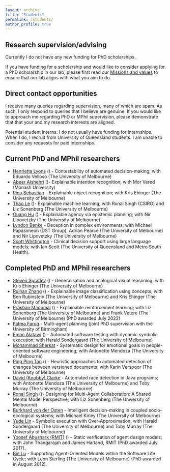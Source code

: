 ```yaml
---
layout: archive
title: "Students"
permalink: /students/
author_profile: true
---
```


## Research supervision/advising

Currently I do not have any new funding for PhD scholarships. 

If you have funding for a scholarship and would like to consider applying for a PhD scholarship in our lab, please first read our [Missions and values](/mission_and_values.md)  to ensure that our lab aligns with what you aim to do.

## Direct contact opportunities

I receive many queries regarding supervision, many of which are spam. As such, I only respond to queries that I believe are genuine. If you would like to approach me regarding PhD or MPhil supervision, please demonstrate that that your and my research interests are aligned.

Potential student interns: I do not usually have funding for internships. When I do, I recruit from University of Queensland students. I am unable to consider any requests for paid internships.

## Current PhD and MPhil researchers

* [Henrietta Lyons](https://au.linkedin.com/in/henrietta-lyons-b4420370) ([<i class="fas fa-fw fa-graduation-cap"></i>](https://scholar.google.com.au/citations?user=YEyqAHwAAAAJ&hl=en&oi=ao)) - Contestability of automated decision-making; with Eduardo Velloso (The University of Melbourne)
* [Abeer Alshehri](https://au.linkedin.com/in/abeer-alshehri-79b797121) ([<i class="fas fa-fw fa-graduation-cap"></i>](https://scholar.google.com/citations?user=qw3twmAAAAAJ&hl=en&oi=ao))- Explainable intention recognition; with Mor Vered (Monash University)
* [Rinu Sebastian](https://au.linkedin.com/in/rinu-ann-sebastian-06323b157) - Explainable object recognition; with Kris Ehinger (The University of Melbourne)
* [Thao Le](https://thaole.xyz/) ([<i class="fas fa-fw fa-graduation-cap"></i>](https://scholar.google.com/citations?user=lvj_SeIAAAAJ&hl=en&oi=ao))- Explainable machine learning; with Ronal Singh (CSIRO) and Liz Sonenberg (The University of Melbourne)
* [Guang Hu](https://au.linkedin.com/in/guang-hu-7507b4115) ([<i class="fas fa-fw fa-graduation-cap"></i>](https://scholar.google.com.au/citations?user=TmdpFkAAAAAJ&hl=en&oi=ao)) - Explainable agency via epistemic planning; with Nir Lipovetzky (The University of Melbourne)
* [Lyndon Benke](https://scholar.google.com/citations?user=l5KtWPEAAAAJ&hl=en) - Deception in complex environments; with Michael Papasimeon (DST Group), Adrian Pearce (The University of Melbourne) and Nir Lipovetzky (The University of Melbourne)
* [Scott Whittington](https://au.linkedin.com/in/scott-whittington-13399413b) - Clinical decision support using large language models; with Ian Scott (The University of Queensland and Metro South Health).

## Completed PhD and MPhil researchers

* [Steven Spratley](https://au.linkedin.com/in/stevenspratley) ([<i class="fas fa-fw fa-graduation-cap"></i>](https://scholar.google.com/citations?user=_8vZpYMAAAAJ&hl=en&oi=ao))  - Generalisation and analogical visual reasoning; with Kris Ehinger (The University of Melbourne)
* [Ruihan Zhang](https://scholar.google.com/citations?user=gjSlsnQAAAAJ&hl=en&oi=ao) ([<i class="fas fa-fw fa-graduation-cap"></i>](https://scholar.google.com.au/citations?user=gjSlsnQAAAAJ&hl=en&oi=ao)) - Explainable image classification using concepts; with Ben Rubinstein (The University of Melbourne) and Kris Ehinger (The University of Melbourne)
* [Prashan Madumal](https://prashanm.com/) ([<i class="fas fa-fw fa-graduation-cap"></i>](https://scholar.google.com.au/citations?hl=en&pli=1&user=eT4CpUsAAAAJ)) - Explainable reinforcement learning; with Liz Sonenberg (The University of Melbourne) and Frank Vetere (The University of Melbourne) (PhD awarded July 2022)
* [Fatma Faruq](https://fatmaf.github.io/) - Multi-agent planning (joint PhD supervision with the University of Birmingham)
* [Eman Alatawi](https://sa.linkedin.com/in/emanalatawi) ([<i class="fas fa-fw fa-graduation-cap"></i>](https://scholar.google.com/citations?user=YshlYaYAAAAJ&hl=en&oi=ao)) - Automated software testing with dynamic symbolic execution; with Harald Sondergaard (The University of Melbourne)
* [Mohammad Sherkat](https://www.linkedin.com/in/mohammad-sherkat-1a976a166) - Systematic design for emotional goals in people-oriented software engineering; with Antonette Mendoza (The University of Melbourne)
* [Ping Ping Tan](https://expert.unimas.my/profile/1651) ([<i class="fas fa-fw fa-graduation-cap"></i>](https://scholar.google.com/citations?user=l8cxG_sAAAAJ&hl=en&oi=ao)) - Heuristic approaches to automated detection of changes between versioned documents; with Karin Verspoor (The University of Melbourne)
* [David (Knobby) Clarke](https://www.linkedin.com/in/knobby-clarke-204442/) - Automated race detection in Java programs; with Antonette Mendoza (The University of Melbourne)  and Toby Murray (The University of Melbourne)
* [Ronal Singh](https://au.linkedin.com/in/ronal-singh-3b09a238) ([<i class="fas fa-fw fa-graduation-cap"></i>](https://scholar.google.com.au/citations?user=1ZxGOw4AAAAJ&hl=en))- Designing for Multi-Agent Collaboration: A Shared Mental Model Perspective; with Liz Sonenberg (The University of Melbourne)
* [Burkhard von der Osten](https://de.linkedin.com/in/fbvdo) - Intelligent decision-making in coupled socio-ecological systems; with Michael Kirley (The University of Melbourne)
* [Yude Lin](https://www.linkedin.com/in/yude-lin-b354a3140/) - Symbolic execution with Over-Approximation; with Harald Sondergaard (The University of Melbourne) and Toby Murray (The University of Melbourne)
* [Yoosef Abushark (RMIT)](https://sa.linkedin.com/in/yoosef-abushark-7b656888) ([<i class="fas fa-fw fa-graduation-cap"></i>](https://scholar.google.com/citations?user=0CTEmppoPWcC&hl=en)) - Static verification of agent design models; with John Thangarajah and James Harland, RMIT (PhD awarded July 2017).
* [Bin Lu](https://au.linkedin.com/in/bin-lu-b9a6849) - Supporting Agent-Oriented Models within the Software Life Cycle; with Leon Sterling (The University of Melbourne) (PhD awarded in August 2012).
